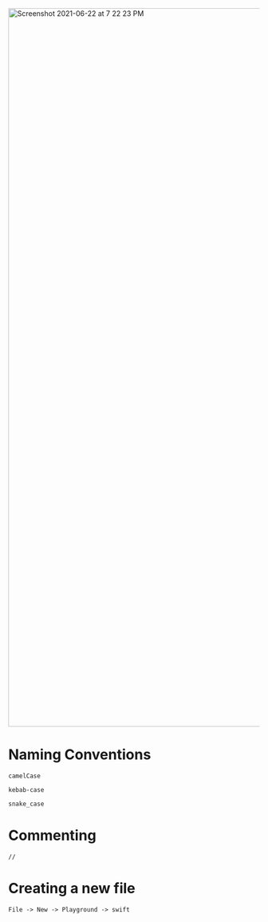 <img width="1440" alt="Screenshot 2021-06-22 at 7 22 23 PM" src="https://user-images.githubusercontent.com/43849911/122972410-bedeaf80-d3ad-11eb-8be1-ce1534044534.png">


# Naming Conventions

```
camelCase

kebab-case

snake_case
```

# Commenting

```
//

```

# Creating a new file

```
File -> New -> Playground -> swift
```
